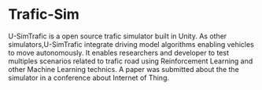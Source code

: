 # Trafic-Sim
U-SimTrafic is a open source trafic simulator built in Unity.
As other simulators,U-SimTrafic integrate driving model algorithms enabling vehicles to move autonomously.
It enables researchers and developer to test multiples scenarios related to trafic road using Reinforcement Learning and other Machine Learning technics. 
A paper was submitted about the the simulator in a conference about Internet of Thing. 



